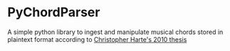 # PyChordParser

A simple python library to ingest and manipulate musical chords stored in plaintext format according to [Christopher Harte's 2010 thesis](https://qmro.qmul.ac.uk/xmlui/bitstream/handle/123456789/534/HARTETowardsAutomatic2010.pdf?sequence=1)
